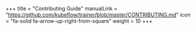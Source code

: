 +++
title = "Contributing Guide"
manualLink = "https://github.com/kubeflow/trainer/blob/master/CONTRIBUTING.md"
icon = "fa-solid fa-arrow-up-right-from-square"
weight = 10
+++
